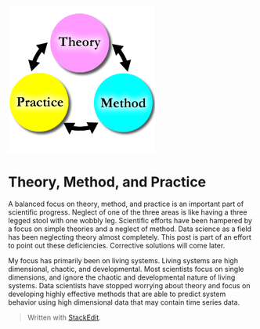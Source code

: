 ﻿
![Theory, Method, and Practice](https://github.com/ThomasKArnold/TheoryMethodPractice/blob/main/Theory,%20Method,%20and%20Practice.png)
# Theory, Method, and Practice
A balanced focus on theory, method, and practice is an important part of scientific progress.  Neglect of one of the three areas is like having a three legged stool with one wobbly leg.  Scientific efforts have been hampered by a focus on simple theories and a neglect of method.  Data science as a field has been neglecting theory almost completely.  This post is part of an effort to point out these deficiencies.   Corrective solutions will come later.

My focus has primarily been on living systems.  Living systems are high dimensional, chaotic, and developmental.  Most scientists focus on single dimensions, and ignore the chaotic and developmental nature of living systems.  Data scientists have stopped worrying about theory and focus on developing highly effective methods that are able to predict system behavior using high dimensional data that may contain time series data.

> Written with [StackEdit](https://stackedit.io/).
